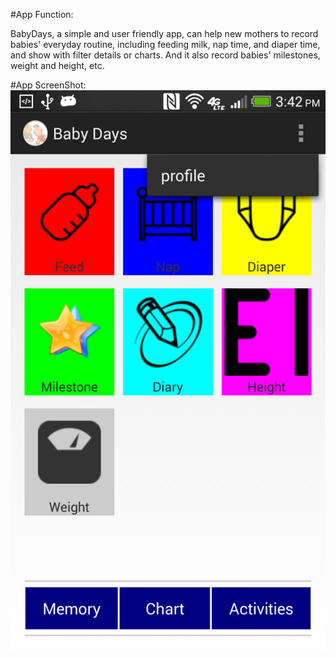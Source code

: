 #App Function:

BabyDays, a simple and user friendly app, can help new mothers to record babies' everyday routine, including feeding milk, nap time, and diaper time, and show with filter details or charts. And it also record babies' milestones, weight and height, etc.

#App ScreenShot:
![Main_Menu](https://github.com/zzMOM/android-babydays/blob/master/screenshots/mainmenu.png)